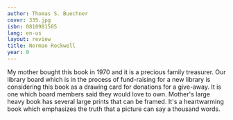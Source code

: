 ```yaml
---
author: Thomas S. Buechner
cover: 335.jpg
isbn: 0810981505
lang: en-us
layout: review
title: Norman Rockwell
year: 0
---
```

My mother bought this book in 1970 and it is a precious family treasurer. Our library board which is in the process of fund-raising for a new library is considering this book as a drawing card for donations for a give-away.  It is one which board members said they would love to own. Mother's large  heavy book has several large prints that can be framed. It's a heartwarming  book which emphasizes the truth that a picture can say a thousand words.
